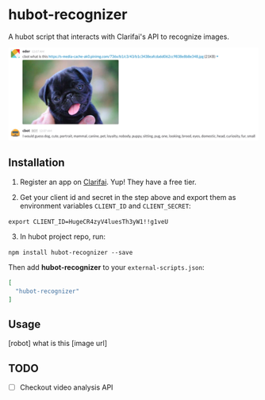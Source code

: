# hubot-recognizer

A hubot script that interacts with Clarifai's API to recognize images.

![](./images/pug_it_is.png)

## Installation

1. Register an app on [Clarifai]('https://developer.clarifai.com/docs/'). Yup! They have
a free tier.

2. Get your client id and secret in the step above and export them as
   environment variables `CLIENT_ID` and `CLIENT_SECRET`:

`export CLIENT_ID=HugeCR4zyV4luesTh3yW1!!g1veU`

3. In hubot project repo, run:

`npm install hubot-recognizer --save`

Then add **hubot-recognizer** to your `external-scripts.json`:

```json
[
  "hubot-recognizer"
]
```

## Usage
[robot] what is this [image url]

## TODO
- [ ] Checkout video analysis API
